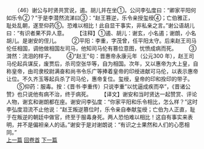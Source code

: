 　　（46）谢公与时贤共赏说，遏。胡儿并在坐①。公问李弘度曰：“卿家平阳何如乐令②？”于是李潜然流涕曰③：“赵王篡逆，乐令亲授玺绶④；亡伯雅正，耻处乱朝，遂至仰药⑤。恐难以相比！此自显干事实，非私亲之言。”谢公语胡儿曰：“有识者果不异人意。
　　【注释】①遏、胡儿：谢玄，小名遏；谢朗，小名胡儿。是谢安的侄儿。
　　②平阳：李重，字茂曾，任平阳太守。后来赵王司马伦任相国，调他做相国左司马，他知司马伦有篡位意图，忧愤成病而死。
　　③潸然：流泪的样子。
　　④“赵王”句：晋惠帝永康元年（公元300 年），赵王司马伦起兵谋反，废贾后，杀司空张华等，自为相国。次年，又以惠帝为大上皇，自称皇帝，由司隶校尉满奋和尚书令乐广等捧着皇帝的印绶进献可马伦，以表示惠帝让位。不久齐玉等起兵杀了司马伦，惠帝复位。玺绶，皇帝的印和拴印的带子。
　　⑤仰药：服毒。按：《晋书·李重传）只说李重”以忧逼成疾而卒”，《晋诸公赞》也只说他有病不治，终于病死。
　　【译文】谢安和当时贤达一起赞赏、评论人物，谢玄和谢朗都在座。谢安问李弘度：“你家平阳和乐令相比，怎么样？”这时李弘度泪流不止他说：“赵王叛逆篡位时，乐令亲自奉献玺绶；亡伯为人正直，耻于在叛逆的朝廷中做官，终至于服毒身死。两人恐怕难以相比！这自有事实来表明，并不是偏袒亲人的话。”谢安于是对谢朗说：“有识之士果然和人们的心愿相同。”
<br>[上一篇](09_45) [回卷首](09_00) [下一篇](09_47)
